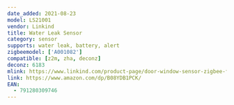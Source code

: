 ```yaml
---
date_added: 2021-08-23
model: LS21001
vendor: Linkind
title: Water Leak Sensor
category: sensor
supports: water leak, battery, alert
zigbeemodel: ['A001082']
compatible: [z2m, zha, deconz]
deconz: 6183
mlink: https://www.linkind.com/product-page/door-window-sensor-zigbee-for-use-with-linkind-smart-device
link: https://www.amazon.com/dp/B08YDB1PCK/
EAN:
  - 791280309746
---
```

